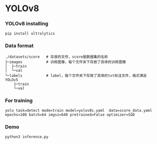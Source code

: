 # YOLOv8

### YOLOv8 installing

```pip install ultralytics``` 

### Data format

```
./datasets/score   # 存放的文件，score是数据集的名称
├─images           # 训练图像，每个文件夹下存放了具体的训练图像
│  ├─train
│  └─val
└─labels           # label，每个文件夹下存放了具体的txt标注文件，格式满足YOLOv5
    ├─train
    └─val
``` 

### For training
  
```yolo task=detect mode=train model=yolov8s.yaml  data=score_data.yaml epochs=100 batch=64 imgsz=640 pretrained=False optimizer=SGD```   

### Demo

```python3 inference.py``` 
